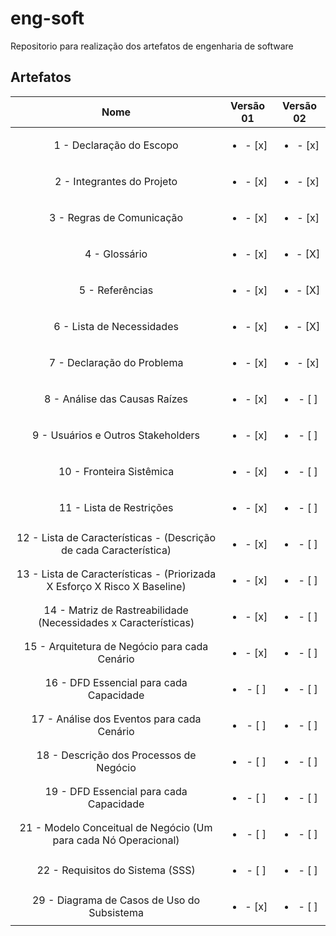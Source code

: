 # eng-soft
Repositorio para realização dos artefatos de engenharia de software

## Artefatos

|   Nome                                                                    |  Versão 01               | Versão 02                |
| :-----------------------------------------------------------------------: | :----------------------: | :----------------------: |
| 1 - Declaração do Escopo                                                  | <ul><li>- [x] </li></ul> | <ul><li>- [x] </li></ul> |
| 2 - Integrantes do Projeto                                                | <ul><li>- [x] </li></ul> | <ul><li>- [x] </li></ul> |
| 3 - Regras de Comunicação                                                 | <ul><li>- [x] </li></ul> | <ul><li>- [x] </li></ul> |
| 4 - Glossário                                                             | <ul><li>- [x] </li></ul> | <ul><li>- [X] </li></ul> |
| 5 - Referências                                                           | <ul><li>- [x] </li></ul> | <ul><li>- [X] </li></ul> |
| 6 - Lista de Necessidades                                                 | <ul><li>- [x] </li></ul> | <ul><li>- [X] </li></ul> |
| 7 - Declaração do Problema                                                | <ul><li>- [x] </li></ul> | <ul><li>- [x] </li></ul> |
| 8 - Análise das Causas Raízes                                             | <ul><li>- [x] </li></ul> | <ul><li>- [ ] </li></ul> |
| 9 - Usuários e Outros Stakeholders                                        | <ul><li>- [x] </li></ul> | <ul><li>- [ ] </li></ul> |
| 10 - Fronteira Sistêmica                                                  | <ul><li>- [x] </li></ul> | <ul><li>- [ ] </li></ul> |
| 11 - Lista de Restrições                                                  | <ul><li>- [x] </li></ul> | <ul><li>- [ ] </li></ul> |
| 12 - Lista de Características - (Descrição de cada Característica)        | <ul><li>- [x] </li></ul> | <ul><li>- [ ] </li></ul> |
| 13 - Lista de Características - (Priorizada X Esforço X Risco X Baseline) | <ul><li>- [x] </li></ul> | <ul><li>- [ ] </li></ul> |
| 14 - Matriz de Rastreabilidade (Necessidades x Características)           | <ul><li>- [x] </li></ul> | <ul><li>- [ ] </li></ul> |
| 15 - Arquitetura de Negócio para cada Cenário                             | <ul><li>- [x] </li></ul> | <ul><li>- [ ] </li></ul> |
| 16 - DFD Essencial para cada Capacidade                                   | <ul><li>- [ ] </li></ul> | <ul><li>- [ ] </li></ul> |
| 17 - Análise dos Eventos para cada Cenário                                | <ul><li>- [ ] </li></ul> | <ul><li>- [ ] </li></ul> |
| 18 - Descrição dos Processos de Negócio                                   | <ul><li>- [ ] </li></ul> | <ul><li>- [ ] </li></ul> |
| 19 - DFD Essencial para cada Capacidade                                   | <ul><li>- [ ] </li></ul> | <ul><li>- [ ] </li></ul> |
| 21 - Modelo Conceitual de Negócio (Um para cada Nó Operacional)           | <ul><li>- [ ] </li></ul> | <ul><li>- [ ] </li></ul> |
| 22 - Requisitos do Sistema (SSS)                                          | <ul><li>- [ ] </li></ul> | <ul><li>- [ ] </li></ul> |
| 29 - Diagrama de Casos de Uso do Subsistema                               | <ul><li>- [x] </li></ul> | <ul><li>- [ ] </li></ul> |
